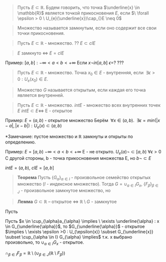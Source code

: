 > Пусть $E \subset \mathbb{R}$. Будем говорить, что точка $\underline{x} \in \mathbb{R}$ является точкой прикосновения $E$, если $\ \forall \epsilon > 0 \ U_{e}(\underline{x})\cap_{}E \neq 0$

>Множество называется замкнутым, если оно содержит все свои точки прикосновения. 

>Пусть $E \subset \mathbb{R}$ - множество. ??
>$E \subset clE$

>$E$ замкнуто $\iff$ $E = clE$

Пример: $[a, b]: -\infty < a < b < +\infty$
Если $x \neg in [a, b]$ $\epsilon =$? ???

>Пусть $E \subset \mathbb{R}$ - множество. Точка $x_{0} \in E$ - внутренняя, если $\ \exists \epsilon > 0 : U_{e}(x_{0}) \in E$. 

> Множество $G$ называется открытым, если каждая его точка является внутренней.

>Пусть $E \subset \mathbb{R}$ - множество. $int E$ - множество всех внутренних точек $E$
>$int E \subset E \iff$ E - открытое

Пример: $E = (a, b)$ - открытое множество
Берём $\ \forall x \in (a, b)$. $\ \exists \epsilon = min(|x - a|, |x - b|) : U_{e}(x) \subset (a,b)$ 

*Замечание: пустое множество и $\mathbb{R}$ замкнуты и открыты по определению.

Пример: $E = [a, b)$
$-\infty < a < b < +\infty$
E - не открыто. $U_{e}(a) \neg \subset [a, b) \ \forall \epsilon > 0$
С другой стороны, b - точка прикосновения множества E, но $b \neg \subset E$

$int E = (a, b)$, $clE = [a, b]$

>**Теорема**
>Пусть $\{ G_{\alpha} \}_{\alpha \in I}$ - произвольное семейство открытых множество ($I$ - индексное множество). Тогда $G = \cup_{a \in I} G_{x}$, $\{ F_{\beta} \}_{\beta \in J}$ - произвольное замкнутое множество, но

>**Лемма**
>$G \subset \mathbb{R}$ – открытое $\iff$ $\mathbb{R}\setminus G$ - замкнутое

Пусть 

 Пусть $x \in \cup_{\alpha}a_{\alpha} \implies \ \exists \underline{\alpha} : x \in G_{\underline{\alpha}}$, то $G_{\underline{\alpha}}$ - открытое $\implies \ \exists \epsilon >0 : U_{\epsilon(x)} \subset G_{\underline{x}} \subset \cup_{\alpha \in I} G_{\alpha} \implies$ т.к. x выбрано произвольно, то $\cup_{\alpha \in I}G_{x}$ - открытое. 

$\cap_{\beta \in I} F_{\beta} = \mathbb{R}\setminus(\cup_{\beta \in J}(\mathbb{R}\setminus F_{\beta}))$